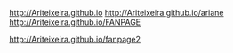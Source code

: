 http://Ariteixeira.github.io
http://Ariteixeira.github.io/ariane
http://Ariteixeira.github.io/FANPAGE

http://Ariteixeira.github.io/fanpage2


